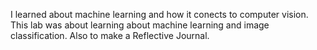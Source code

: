 I learned about machine learning and how it conects to computer vision.
This lab was about learning about machine learning and image classification. Also to make a Reflective Journal.
